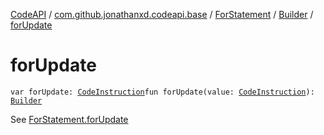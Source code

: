[CodeAPI](../../../index.md) / [com.github.jonathanxd.codeapi.base](../../index.md) / [ForStatement](../index.md) / [Builder](index.md) / [forUpdate](.)

# forUpdate

`var forUpdate: `[`CodeInstruction`](../../../com.github.jonathanxd.codeapi/-code-instruction.md)`fun forUpdate(value: `[`CodeInstruction`](../../../com.github.jonathanxd.codeapi/-code-instruction.md)`): `[`Builder`](index.md)

See [ForStatement.forUpdate](../for-update.md)

